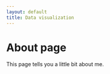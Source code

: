 ```yaml
---
layout: default
title: Data visualization
---
```

# About page

This page tells you a little bit about me.